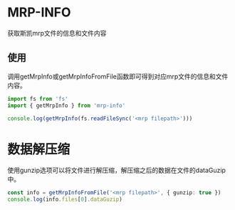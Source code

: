 # MRP-INFO

获取斯凯mrp文件的信息和文件内容


## 使用
调用getMrpInfo或getMrpInfoFromFile函数即可得到对应mrp文件的信息和文件内容。

```typescript
import fs from 'fs'
import { getMrpInfo } from 'mrp-info'

console.log(getMrpInfo(fs.readFileSync('<mrp filepath>')))
```

# 数据解压缩
使用gunzip选项可以将文件进行解压缩，解压缩之后的数据在文件的dataGuzip中。

```typescript
const info = getMrpInfoFromFile('<mrp filepath>', { gunzip: true })
console.log(info.files[0].dataGuzip)
```